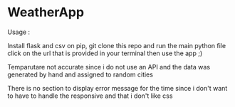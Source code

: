 # WeatherApp

Usage : 

  Install flask and csv on pip,
  git clone this repo and run the main python file
  click on the url that is provided in your terminal
  then use the app ;)

Temparutare not accurate since i do not use an API and the data was generated by hand and assigned to random cities

There is no section to display error message for the time since i don't want to have to handle the responsive and that i don't like css
